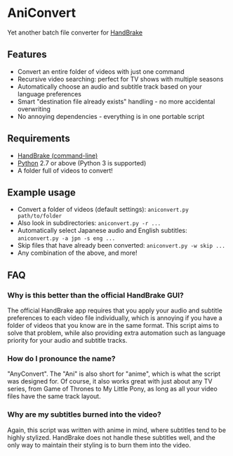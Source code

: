 # AniConvert

Yet another batch file converter for [HandBrake](https://handbrake.fr/)

## Features

- Convert an entire folder of videos with just one command
- Recursive video searching: perfect for TV shows with multiple seasons
- Automatically choose an audio and subtitle track based on your language preferences
- Smart "destination file already exists" handling - no more accidental overwriting
- No annoying dependencies - everything is in one portable script

## Requirements

- [HandBrake (command-line)](https://handbrake.fr/downloads2.php)
- [Python](https://www.python.org/downloads/) 2.7 or above (Python 3 is supported)
- A folder full of videos to convert!

## Example usage

- Convert a folder of videos (default settings): `aniconvert.py path/to/folder`
- Also look in subdirectories: `aniconvert.py -r ...`
- Automatically select Japanese audio and English subtitles: `aniconvert.py -a jpn -s eng ...`
- Skip files that have already been converted: `aniconvert.py -w skip ...`
- Any combination of the above, and more!

## FAQ

### Why is this better than the official HandBrake GUI?

The official HandBrake app requires that you apply your audio and subtitle 
preferences to each video file individually, which is annoying if you have 
a folder of videos that you know are in the same format. This script aims to 
solve that problem, while also providing extra automation such as language 
priority for your audio and subtitle tracks.

### How do I pronounce the name?

"AnyConvert". The "Ani" is also short for "anime", which is what the script 
was designed for. Of course, it also works great with just about any TV series, 
from Game of Thrones to My Little Pony, as long as all your video files have the 
same track layout.

### Why are my subtitles burned into the video?

Again, this script was written with anime in mind, where subtitles tend to 
be highly stylized. HandBrake does not handle these subtitles well, and the 
only way to maintain their styling is to burn them into the video.
